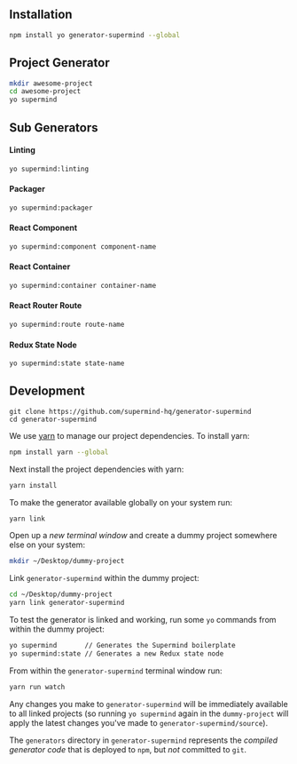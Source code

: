 ## Installation

```bash
npm install yo generator-supermind --global
```

## Project Generator

```bash
mkdir awesome-project
cd awesome-project
yo supermind
```

## Sub Generators

#### Linting

```bash
yo supermind:linting
```

#### Packager

```bash
yo supermind:packager
```

#### React Component

```bash
yo supermind:component component-name
```

#### React Container

```bash
yo supermind:container container-name
```

#### React Router Route

```bash
yo supermind:route route-name
```

#### Redux State Node

```bash
yo supermind:state state-name
```

## Development

```
git clone https://github.com/supermind-hq/generator-supermind
cd generator-supermind
```

We use [yarn][yarn] to manage our project dependencies. To install yarn:

```bash
npm install yarn --global
```

Next install the project dependencies with yarn:

```bash
yarn install
```

To make the generator available globally on your system run:

```bash
yarn link
```

Open up a _new terminal window_ and create a dummy project somewhere else on your system:

```bash
mkdir ~/Desktop/dummy-project
```

Link `generator-supermind` within the dummy project:

```bash
cd ~/Desktop/dummy-project
yarn link generator-supermind
```

To test the generator is linked and working, run some `yo` commands from within the dummy project:

```bash
yo supermind       // Generates the Supermind boilerplate
yo supermind:state // Generates a new Redux state node
```

From within the `generator-supermind` terminal window run:

```bash
yarn run watch
```

Any changes you make to `generator-supermind` will be immediately available to all linked projects (so running `yo supermind` again in the `dummy-project` will apply the latest changes you've made to `generator-supermind/source`).

The `generators` directory in `generator-supermind` represents the _compiled generator code_ that is deployed to `npm`, but _not_ committed to `git`.

[yarn]:https://yarnpkg.com/
